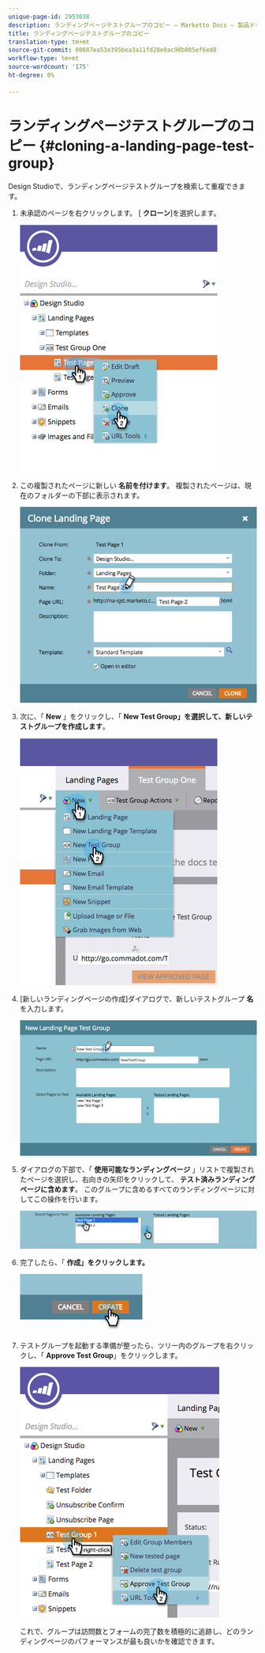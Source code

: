 ```yaml
---
unique-page-id: 2953038
description: ランディングページテストグループのコピー — Marketto Docs — 製品ドキュメント
title: ランディングページテストグループのコピー
translation-type: tm+mt
source-git-commit: 00887ea53e395bea3a11fd28e0ac98b085ef6ed8
workflow-type: tm+mt
source-wordcount: '175'
ht-degree: 0%

---
```



# ランディングページテストグループのコピー {#cloning-a-landing-page-test-group}

Design Studioで、ランディングページテストグループを検索して重複できます。

1. 未承認のページを右クリックします。 [ **クローン**]を選択します。

   ![](assets/image2015-4-27-15-3a11-3a24.png)

1. この複製されたページに新しい **名前を付けます**。 複製されたページは、現在のフォルダーの下部に表示されます。

   ![](assets/image2015-4-27-16-3a10-3a10.png)

1. 次に、「 **New** 」をクリックし、「 **New Test Group」を選択して、新しいテストグループを作成します**。

   ![](assets/image2015-4-27-15-3a49-3a54.png)

1. [新しいランディングページの作成]ダイアログで、新しいテストグループ **名**&#x200B;を入力します。

   ![](assets/image2015-4-27-15-3a58-3a13.png)

1. ダイアログの下部で、「 **使用可能なランディングページ** 」リストで複製されたページを選択し、右向きの矢印をクリックして、 **テスト済みランディングページに含めます**。 このグループに含めるすべてのランディングページに対してこの操作を行います。

   ![](assets/image2015-4-27-16-3a3-3a22.png)

1. 完了したら、「 **作成」をクリックします。**

   ![](assets/image2015-4-27-16-3a7-3a50.png)

1. テストグループを起動する準備が整ったら、ツリー内のグループを右クリックし、「 **Approve Test Group**」をクリックします。

   ![](assets/image2015-4-27-16-3a19-3a10.png)

   これで、グループは訪問数とフォームの完了数を積極的に追跡し、どのランディングページのパフォーマンスが最も良いかを確認できます。

